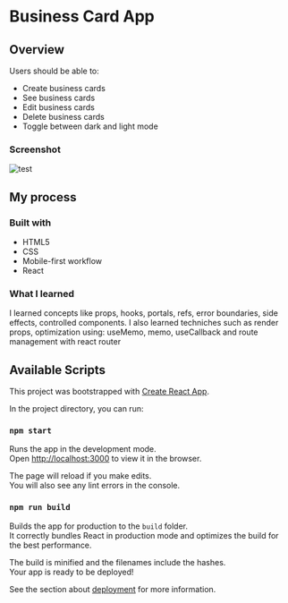 # Business Card App

## Overview

Users should be able to:
  
- Create business cards
- See business cards
- Edit business cards
- Delete business cards
- Toggle between dark and light mode

### Screenshot

![test]("./docs/screenshot.png")

## My process

### Built with

- HTML5
- CSS
- Mobile-first workflow
- React

### What I learned

I learned concepts like props, hooks, portals, refs, error boundaries, side effects, controlled components. I also learned techniches such as render props, optimization using: useMemo, memo, useCallback and route management with react router

## Available Scripts

This project was bootstrapped with [Create React App](https://github.com/facebook/create-react-app).

In the project directory, you can run:

### `npm start`

Runs the app in the development mode.\
Open [http://localhost:3000](http://localhost:3000) to view it in the browser.

The page will reload if you make edits.\
You will also see any lint errors in the console.

### `npm run build`

Builds the app for production to the `build` folder.\
It correctly bundles React in production mode and optimizes the build for the best performance.

The build is minified and the filenames include the hashes.\
Your app is ready to be deployed!

See the section about [deployment](https://facebook.github.io/create-react-app/docs/deployment) for more information.
